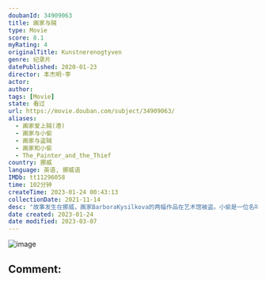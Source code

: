 ```yaml
---
doubanId: 34909063
title: 画家与贼
type: Movie
score: 8.1
myRating: 4
originalTitle: Kunstnerenogtyven
genre: 纪录片
datePublished: 2020-01-23
director: 本杰明·李
actor: 
author: 
tags: [Movie]
state: 看过
url: https://movie.douban.com/subject/34909063/
aliases:
  - 画家爱上贼(港)
  - 画家与小偷
  - 画家与盗贼
  - 画家和小偷
  - The_Painter_and_the_Thief
country: 挪威
language: 英语, 挪威语
IMDb: tt11296058
time: 102分钟
createTime: 2023-01-24 00:43:13
collectionDate: 2021-11-14
desc: "故事发生在挪威，画家BarboraKysilkova的两幅作品在艺术馆被盗。小偷是一位名叫Karl-BertilNordland的瘾君子。在法庭上，画家终于见到了小偷，并做出了一个惊人的决定：以这..."
date created: 2023-01-24
date modified: 2023-03-07
---
```


![image](p2604177928.jpg)

Comment:
---
